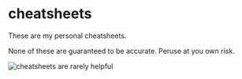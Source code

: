 # cheatsheets #

These are my personal cheatsheets.

None of these are guaranteed to be accurate. Peruse at you own risk.

![cheatsheets are rarely helpful](https://i.reddituploads.com/3dec9af395804f988e3b015c0fede957?fit=max&h=1536&w=1536&s=ef8d58d0baf1bfcdf96791161596f3d7)
